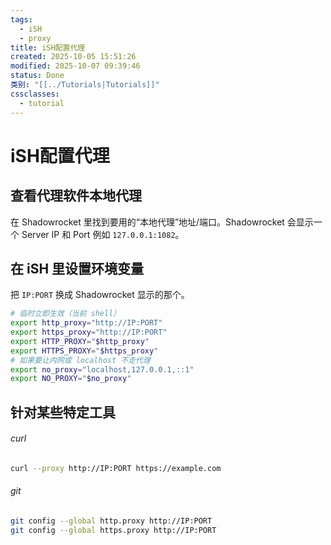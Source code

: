 ```yaml
---
tags:
  - iSH
  - proxy
title: iSH配置代理
created: 2025-10-05 15:51:26
modified: 2025-10-07 09:39:46
status: Done
类别: "[[../Tutorials|Tutorials]]"
cssclasses:
  - tutorial
---
```


# iSH配置代理

## 查看代理软件本地代理

在 Shadowrocket 里找到要用的“本地代理”地址/端口。Shadowrocket 会显示一个 Server IP 和 Port 例如 `127.0.0.1:1082`。

## 在 iSH 里设置环境变量

把 `IP:PORT` 换成 Shadowrocket 显示的那个。

```sh
# 临时立即生效（当前 shell）
export http_proxy="http://IP:PORT"
export https_proxy="http://IP:PORT"
export HTTP_PROXY="$http_proxy"
export HTTPS_PROXY="$https_proxy"
# 如果要让内网或 localhost 不走代理
export no_proxy="localhost,127.0.0.1,::1"
export NO_PROXY="$no_proxy"
```

## 针对某些特定工具

###### curl

```sh
curl --proxy http://IP:PORT https://example.com
```

###### git

```sh
git config --global http.proxy http://IP:PORT
git config --global https.proxy http://IP:PORT
```
